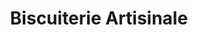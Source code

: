 ---
title: "Biscuiterie Artisinale"
url: /aix-en-provence/biscuiterie-artisinale/
shop: pâtisserie
---